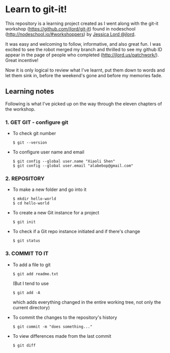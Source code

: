 # Learn to git-it!

This repository is a learning project created as I went along with the git-it workshop (https://github.com/jlord/git-it) found in nodeschool (http://nodeschool.io/#workshoppers) by [Jessica Lord @jlord](http://jlord.us/).

It was easy and welcoming to follow, informative, and also great fun. I was excited to see the robot merged my branch and thrilled to see my github ID appear in the page of people who completed (http://jlord.us/patchwork/). Great incentive!

Now it is only logical to review what I've learnt, put them down to words and let them sink in, before the weekend's gone and before my memories fade.


## Learning notes

Following is what I've picked up on the way through the eleven chapters of the workshop. 

### 1. GET GIT - configure git

* To check git number

	```
	$ git --version
	```

* To configure user name and email

	```
	$ git config --global user.name "Xiaoli Shen"
	$ git config --global user.email "alabebop@gmail.com"
	```

### 2. REPOSITORY

* To make a new folder and go into it

	```
	$ mkdir hello-world
	$ cd hello-world
	```

* To create a new Git instance for a project

	```
	$ git init
	```

* To check if a Git repo instance initiated and if there's change

	```
	$ git status
	```

### 3. COMMIT TO IT

* To add a file to git

	```
	$ git add readme.txt
	```

	(But I tend to use

	```
	$ git add -A
	```

	which adds everything changed in the entire working tree, not only the current directory)

* To commit the changes to the repository's history

	```
	$ git commit -m "does something..."
	```

* To view differences made from the last commit

	```
	$ git diff
	```









